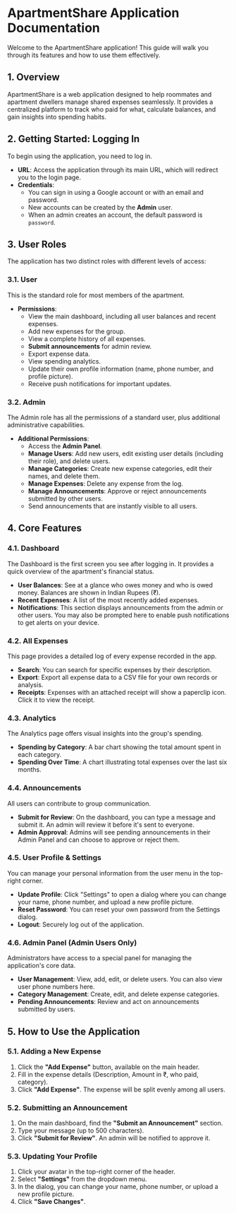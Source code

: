 # ApartmentShare Application Documentation

Welcome to the ApartmentShare application! This guide will walk you through its features and how to use them effectively.

## 1. Overview

ApartmentShare is a web application designed to help roommates and apartment dwellers manage shared expenses seamlessly. It provides a centralized platform to track who paid for what, calculate balances, and gain insights into spending habits.

## 2. Getting Started: Logging In

To begin using the application, you need to log in.

-   **URL**: Access the application through its main URL, which will redirect you to the login page.
-   **Credentials**:
    -   You can sign in using a Google account or with an email and password.
    -   New accounts can be created by the **Admin** user.
    -   When an admin creates an account, the default password is `password`.

## 3. User Roles

The application has two distinct roles with different levels of access:

### 3.1. User

This is the standard role for most members of the apartment.

-   **Permissions**:
    -   View the main dashboard, including all user balances and recent expenses.
    -   Add new expenses for the group.
    -   View a complete history of all expenses.
    -   **Submit announcements** for admin review.
    -   Export expense data.
    -   View spending analytics.
    -   Update their own profile information (name, phone number, and profile picture).
    -   Receive push notifications for important updates.

### 3.2. Admin

The Admin role has all the permissions of a standard user, plus additional administrative capabilities.

-   **Additional Permissions**:
    -   Access the **Admin Panel**.
    -   **Manage Users**: Add new users, edit existing user details (including their role), and delete users.
    -   **Manage Categories**: Create new expense categories, edit their names, and delete them.
    -   **Manage Expenses**: Delete any expense from the log.
    -   **Manage Announcements**: Approve or reject announcements submitted by other users.
    -   Send announcements that are instantly visible to all users.

## 4. Core Features

### 4.1. Dashboard

The Dashboard is the first screen you see after logging in. It provides a quick overview of the apartment's financial status.

-   **User Balances**: See at a glance who owes money and who is owed money. Balances are shown in Indian Rupees (₹).
-   **Recent Expenses**: A list of the most recently added expenses.
-   **Notifications**: This section displays announcements from the admin or other users. You may also be prompted here to enable push notifications to get alerts on your device.

### 4.2. All Expenses

This page provides a detailed log of every expense recorded in the app.

-   **Search**: You can search for specific expenses by their description.
-   **Export**: Export all expense data to a CSV file for your own records or analysis.
-   **Receipts**: Expenses with an attached receipt will show a paperclip icon. Click it to view the receipt.

### 4.3. Analytics

The Analytics page offers visual insights into the group's spending.

-   **Spending by Category**: A bar chart showing the total amount spent in each category.
-   **Spending Over Time**: A chart illustrating total expenses over the last six months.

### 4.4. Announcements

All users can contribute to group communication.

-   **Submit for Review**: On the dashboard, you can type a message and submit it. An admin will review it before it's sent to everyone.
-   **Admin Approval**: Admins will see pending announcements in their Admin Panel and can choose to approve or reject them.

### 4.5. User Profile & Settings

You can manage your personal information from the user menu in the top-right corner.

-   **Update Profile**: Click "Settings" to open a dialog where you can change your name, phone number, and upload a new profile picture.
-   **Reset Password**: You can reset your own password from the Settings dialog.
-   **Logout**: Securely log out of the application.

### 4.6. Admin Panel (Admin Users Only)

Administrators have access to a special panel for managing the application's core data.

-   **User Management**: View, add, edit, or delete users. You can also view user phone numbers here.
-   **Category Management**: Create, edit, and delete expense categories.
-   **Pending Announcements**: Review and act on announcements submitted by users.

## 5. How to Use the Application

### 5.1. Adding a New Expense

1.  Click the **"Add Expense"** button, available on the main header.
2.  Fill in the expense details (Description, Amount in ₹, who paid, category).
3.  Click **"Add Expense"**. The expense will be split evenly among all users.

### 5.2. Submitting an Announcement

1.  On the main dashboard, find the **"Submit an Announcement"** section.
2.  Type your message (up to 500 characters).
3.  Click **"Submit for Review"**. An admin will be notified to approve it.

### 5.3. Updating Your Profile

1.  Click your avatar in the top-right corner of the header.
2.  Select **"Settings"** from the dropdown menu.
3.  In the dialog, you can change your name, phone number, or upload a new profile picture.
4.  Click **"Save Changes"**.
